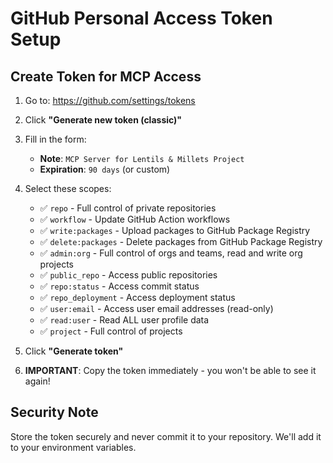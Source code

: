 # GitHub Personal Access Token Setup

## Create Token for MCP Access

1. Go to: https://github.com/settings/tokens
2. Click **"Generate new token (classic)"**
3. Fill in the form:
   - **Note**: `MCP Server for Lentils & Millets Project`
   - **Expiration**: `90 days` (or custom)
   
4. Select these scopes:
   - ✅ `repo` - Full control of private repositories
   - ✅ `workflow` - Update GitHub Action workflows
   - ✅ `write:packages` - Upload packages to GitHub Package Registry
   - ✅ `delete:packages` - Delete packages from GitHub Package Registry
   - ✅ `admin:org` - Full control of orgs and teams, read and write org projects
   - ✅ `public_repo` - Access public repositories
   - ✅ `repo:status` - Access commit status
   - ✅ `repo_deployment` - Access deployment status
   - ✅ `user:email` - Access user email addresses (read-only)
   - ✅ `read:user` - Read ALL user profile data
   - ✅ `project` - Full control of projects

5. Click **"Generate token"**
6. **IMPORTANT**: Copy the token immediately - you won't be able to see it again!

## Security Note
Store the token securely and never commit it to your repository. We'll add it to your environment variables.